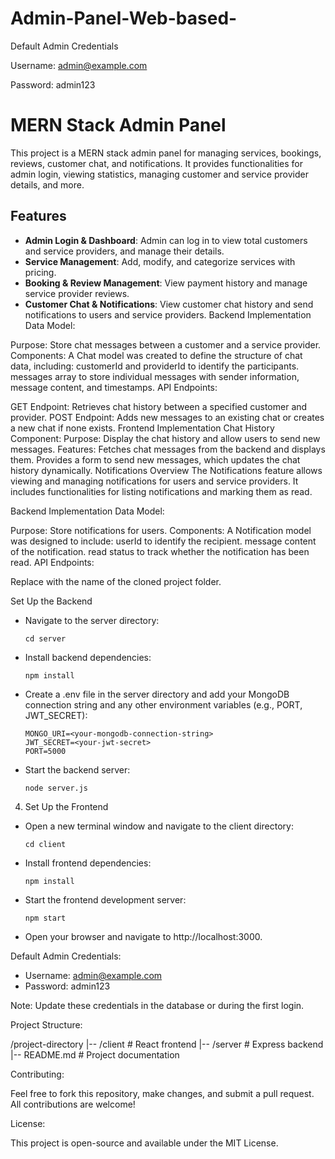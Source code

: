 ﻿# Admin-Panel-Web-based-

Default Admin Credentials

Username: admin@example.com

Password: admin123



# MERN Stack Admin Panel

This project is a MERN stack admin panel for managing services, bookings, reviews, customer chat, and notifications. It provides functionalities for admin login, viewing statistics, managing customer and service provider details, and more.

## Features

- **Admin Login & Dashboard**: Admin can log in to view total customers and service providers, and manage their details.
- **Service Management**: Add, modify, and categorize services with pricing.
- **Booking & Review Management**: View payment history and manage service provider reviews.
- **Customer Chat & Notifications**: View customer chat history and send notifications to users and service providers.
Backend Implementation
Data Model:

Purpose: Store chat messages between a customer and a service provider.
Components: A Chat model was created to define the structure of chat data, including:
customerId and providerId to identify the participants.
messages array to store individual messages with sender information, message content, and timestamps.
API Endpoints:

GET Endpoint: Retrieves chat history between a specified customer and provider.
POST Endpoint: Adds new messages to an existing chat or creates a new chat if none exists.
Frontend Implementation
Chat History Component:
Purpose: Display the chat history and allow users to send new messages.
Features:
Fetches chat messages from the backend and displays them.
Provides a form to send new messages, which updates the chat history dynamically.
Notifications
Overview
The Notifications feature allows viewing and managing notifications for users and service providers. It includes functionalities for listing notifications and marking them as read.

Backend Implementation
Data Model:

Purpose: Store notifications for users.
Components: A Notification model was designed to include:
userId to identify the recipient.
message content of the notification.
read status to track whether the notification has been read.
API Endpoints:

Replace <project-directory> with the name of the cloned project folder.

 Set Up the Backend
- Navigate to the server directory:
  ```
  cd server
  ```
- Install backend dependencies:
  ```
  npm install
  ```
- Create a .env file in the server directory and add your MongoDB connection string and any other environment variables (e.g., PORT, JWT_SECRET):
  ```
  MONGO_URI=<your-mongodb-connection-string>
  JWT_SECRET=<your-jwt-secret>
  PORT=5000
  ```
- Start the backend server:
  ```
  node server.js
  ```

4. Set Up the Frontend
- Open a new terminal window and navigate to the client directory:
  ```
  cd client
  ```
- Install frontend dependencies:
  ```
  npm install
  ```
- Start the frontend development server:
  ```
  npm start
  ```
- Open your browser and navigate to http://localhost:3000.

Default Admin Credentials:

- Username: admin@example.com
- Password: admin123

Note: Update these credentials in the database or during the first login.

Project Structure:

/project-directory
|-- /client           # React frontend
|-- /server           # Express backend
|-- README.md         # Project documentation

Contributing:

Feel free to fork this repository, make changes, and submit a pull request. All contributions are welcome!

License:

This project is open-source and available under the MIT License.
